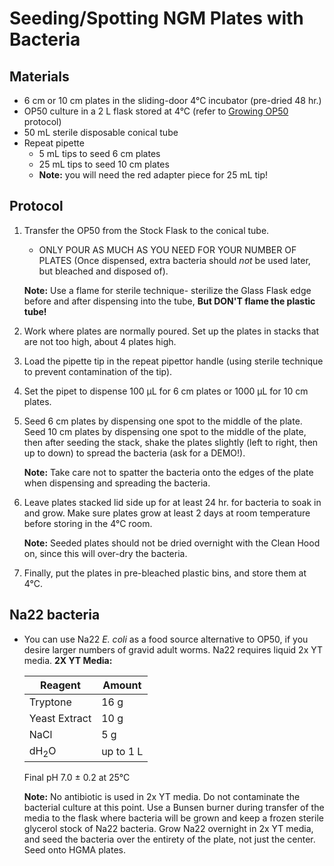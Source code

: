 # Seeding/Spotting NGM Plates with Bacteria

## Materials
- 6 cm or 10 cm plates in the sliding-door 4°C incubator (pre-dried 48 hr.)
- OP50 culture in a 2 L flask stored at 4°C (refer to [Growing OP50](../PlatePouring_GrowingOP50/PlatePouring_GrowingOP50.md) protocol)
- 50 mL sterile disposable conical tube
- Repeat pipette
    - 5 mL tips to seed 6 cm plates
    - 25 mL tips to seed 10 cm plates
    - **Note:** you will need the red adapter piece for 25 mL tip!

## Protocol

1. Transfer the OP50 from the Stock Flask to the conical tube.

    - ONLY POUR AS MUCH AS YOU NEED FOR YOUR NUMBER OF PLATES (Once dispensed, extra bacteria should *not* be used later, but bleached and disposed of).

    **Note:** Use a flame for sterile technique- sterilize the Glass Flask edge before and after dispensing into the tube, **But DON'T flame the plastic tube!**

2. Work where plates are normally poured. Set up the plates in stacks that are not too high, about 4 plates high.

3.  Load the pipette tip in the repeat pipettor handle (using sterile technique to prevent contamination of the tip).

4. Set the pipet to dispense 100 μL for 6 cm plates or 1000 μL for 10 cm plates.

5. Seed 6 cm plates by dispensing one spot to the middle of the plate. Seed 10 cm plates by dispensing one spot to the middle of the plate, then after seeding the stack, shake the plates slightly (left to right, then up to down) to spread the bacteria (ask for a DEMO!).

    **Note:** Take care not to spatter the bacteria onto the edges of the plate when dispensing and spreading the bacteria.

6. Leave plates stacked lid side up for at least 24 hr. for bacteria to soak in and grow. Make sure plates grow at least 2 days at room temperature before storing in the 4°C room.

    **Note:** Seeded plates should not be dried overnight with the Clean Hood on, since this will over-dry the bacteria.

7. Finally, put the plates in pre-bleached plastic bins, and store them at 4°C.


## Na22 bacteria

- You can use Na22 *E. coli* as a food source alternative to OP50, if you desire larger numbers of gravid adult worms. Na22 requires liquid 2x YT media. **2X YT Media:**

    | Reagent | Amount |
    | ------- | ------ |
    | Tryptone | 16 g |
    | Yeast Extract | 10 g |
    | NaCl | 5 g |
    | dH<sub>2</sub>O | up to 1 L |

    Final pH 7.0 ± 0.2 at 25°C

    **Note:** No antibiotic is used in 2x YT media. Do not contaminate the bacterial culture at this point. Use a Bunsen burner during transfer of the media to the flask where bacteria will be grown and keep a frozen sterile glycerol stock of Na22 bacteria. Grow Na22 overnight in 2x YT media, and seed the bacteria over the entirety of the plate, not just the center. Seed onto HGMA plates.
